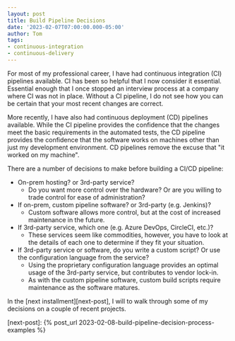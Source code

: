 ```yaml
---
layout: post
title: Build Pipeline Decisions
date: '2023-02-07T07:00:00.000-05:00'
author: Tom
tags:
- continuous-integration
- continuous-delivery
---
```

For most of my professional career, I have had continuous integration (CI) pipelines available. CI has been so helpful
that I now consider it essential. Essential enough that I once stopped an interview process at a company where CI was
not in place. Without a CI pipeline, I do not see how you can be certain that your most recent changes are correct.

More recently, I have also had continuous deployment (CD) pipelines available. While the CI pipeline provides the
confidence that the changes meet the basic requirements in the automated tests, the CD pipeline provides the confidence
that the software works on machines other than just my development environment. CD pipelines remove the excuse that "it
worked on my machine".

There are a number of decisions to make before building a CI/CD pipeline:
- On-prem hosting? or 3rd-party service?
  - Do you want more control over the hardware? Or are you willing to trade control for ease of administration?
- If on-prem, custom pipeline software? or 3rd-party (e.g. Jenkins)?
  - Custom software allows more control, but at the cost of increased maintenance in the future.
- If 3rd-party service, which one (e.g. Azure DevOps, CircleCI, etc.)?
  - These services seem like commodities, however, you have to look at the details of each one to determine if they fit
    your situation.
- If 3rd-party service or software, do you write a custom script? Or use the configuration language from the service?
  - Using the proprietary configuration language provides an optimal usage of the 3rd-party service, but contributes to
    vendor lock-in.
  - As with the custom pipeline software, custom build scripts require maintenance as the software matures.

In the [next installment][next-post], I will to walk through some of my decisions on a couple of recent projects.

[next-post]: {% post_url 2023-02-08-build-pipeline-decision-process-examples %}